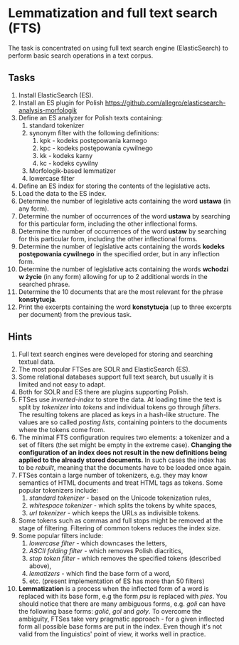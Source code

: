 # Lemmatization and full text search (FTS)

The task is concentrated on using full text search engine (ElasticSearch) to perform basic search
operations in a text corpus.

## Tasks

1. Install ElasticSearch (ES).
1. Install an ES plugin for Polish https://github.com/allegro/elasticsearch-analysis-morfologik 
1. Define an ES analyzer for Polish texts containing:
   1. standard tokenizer
   1. synonym filter with the following definitions:
      1. kpk - kodeks postępowania karnego
      1. kpc - kodeks postępowania cywilnego
      1. kk - kodeks karny
      1. kc - kodeks cywilny
   1. Morfologik-based lemmatizer
   1. lowercase filter
1. Define an ES index for storing the contents of the legislative acts.
1. Load the data to the ES index.
1. Determine the number of legislative acts containing the word **ustawa** (in any form).
2. Determine the number of occurrences of the word **ustawa** by searching for this particular form, including the other inflectional forms.
3. Determine the number of occurrences of the word **ustaw** by searching for this particular form, including the other inflectional forms.
4. Determine the number of legislative acts containing the words **kodeks postępowania cywilnego** 
   in the specified order, but in any inflection form.
1. Determine the number of legislative acts containing the words **wchodzi w życie** 
   (in any form) allowing for up to 2 additional words in the searched phrase.
1. Determine the 10 documents that are the most relevant for the phrase **konstytucja**.
1. Print the excerpts containing the word **konstytucja** (up to three excerpts per document) 
   from the previous task.

## Hints

1. Full text search engines were developed for storing and searching textual data.
1. The most popular FTSes are SOLR and ElasticSearch (ES).
1. Some relational databases support full text search, but usually it is limited and not easy to adapt.
1. Both for SOLR and ES there are plugins supporting Polish.
1. FTSes use *inverted-index* to store the data. At loading time the text is split by *tokenizer* into 
   *tokens* and individual tokens go through *filters*. The resulting tokens are placed as keys in a hash-like
   structure. The values are so called *posting lists*, containing pointers to the documents where the tokens come from.
1. The minimal FTS configuration requires two elements: a tokenizer and a set of filters (the set might be empty in the extreme
   case). **Changing the configuration of an index does not result in the new definitions being applied to the already
   stored documents.** In such cases the index has to be *rebuilt*, meaning that the documents have to be loaded once
   again.
1. FTSes contain a large number of tokenizers, e.g. they may know semantics of HTML documents and treat HTML tags as
   tokens. Some popular tokenizers include:
   1. *standard tokenizer* - based on the Unicode tokenization rules,
   1. *whitespace tokenizer* - which splits the tokens by white spaces,
   1. *url tokenizer* - which keeps the URLs as indivisible tokens.
1. Some tokens such as commas and full stops might be removed at the stage of filtering. Filtering of common tokens reduces the index size.
1. Some popular filters include:
   1. *lowercase filter* - which downcases the letters,
   1. *ASCII folding filter* - which removes Polish diacritics,
   1. *stop token filter* - which removes the specified tokens (described above),
   1. *lematizers* - which find the base form of a word,
   1. etc. (present implementation of ES has more than 50 filters)
1. **Lemmatization** is a process when the inflected form of a word is replaced with its base form, e.g
   the form *psu* is replaced with *pies*. You should notice that there are many ambiguous forms, e.g.
   *goli* can have the following base forms: *golić*, *gol* and *goły*. To overcome the ambiguity, FTSes 
   take very pragmatic approach - for a given inflected form all possible base forms are put in the index.
   Even though it's not valid from the linguistics' point of view, it works well in practice.
